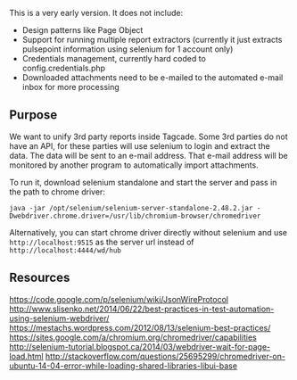 This is a very early version. It does not include:

- Design patterns like Page Object
- Support for running multiple report extractors (currently it just extracts pulsepoint information using selenium for 1 account only)
- Credentials management, currently hard coded to config.credentials.php
- Downloaded attachments need to be e-mailed to the automated e-mail inbox for more processing

Purpose
-------

We want to unify 3rd party reports inside Tagcade. Some 3rd parties do not have an API, for these parties will use selenium to login and extract the data.
The data will be sent to an e-mail address. That e-mail address will be monitored by another program to automatically import attachments.

To run it, download selenium standalone and start the server and pass in the path to chrome driver:

```
java -jar /opt/selenium/selenium-server-standalone-2.48.2.jar -Dwebdriver.chrome.driver=/usr/lib/chromium-browser/chromedriver
```

Alternatively, you can start chrome driver directly without selenium and use `http://localhost:9515` as the server url instead of `http://localhost:4444/wd/hub`

Resources
---------

https://code.google.com/p/selenium/wiki/JsonWireProtocol
http://www.slisenko.net/2014/06/22/best-practices-in-test-automation-using-selenium-webdriver/
https://mestachs.wordpress.com/2012/08/13/selenium-best-practices/
https://sites.google.com/a/chromium.org/chromedriver/capabilities
http://selenium-tutorial.blogspot.ca/2014/03/webdriver-wait-for-page-load.html
http://stackoverflow.com/questions/25695299/chromedriver-on-ubuntu-14-04-error-while-loading-shared-libraries-libui-base